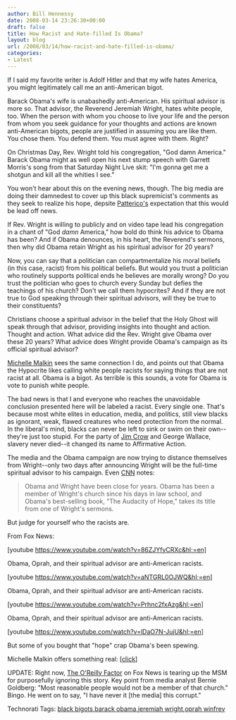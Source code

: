```yaml
---
author: Bill Hennessy
date: 2008-03-14 23:26:30+00:00
draft: false
title: How Racist and Hate-filled Is Obama?
layout: blog
url: /2008/03/14/how-racist-and-hate-filled-is-obama/
categories:
- Latest
---
```


If I said my favorite writer is Adolf Hitler and that my wife hates America, you might legitimately call me an anti-American bigot.

 

Barack Obama's wife is unabashedly anti-American. His spiritual advisor is more so. That advisor, the Reverend Jeremiah Wright, hates white people, too. When the person with whom you choose to live your life and the person from whom you seek guidance for your thoughts and actions are known anti-American bigots, people are justified in assuming you are like them. You chose them. You defend them. You must agree with them. Right?

 

On Christmas Day, Rev. Wright told his congregation, "God damn America." Barack Obama might as well open his next stump speech with Garrett Morris's song from that Saturday Night Live skit: "I'm gonna get me a shotgun and kill all the whities I see."

 

You won't hear about this on the evening news, though. The big media are doing their damnedest to cover up this black supremicist's comments as they seek to realize his hope, depsite [Patterico's](https://patterico.com/2008/03/13/8297/) expectation that this would be lead off news.

 

If Rev. Wright is willing to publicly and on video tape lead his congregation in a chant of "God _damn_ America," how bold do think his advice to Obama has been? And if Obama denounces, in his heart, the Reverend's sermons, then why did Obama retain Wright as his spiritual advisor for 20 years?

 

Now, you can say that a politician can compartmentalize his moral beliefs (in this case, racist) from his political beliefs. But would you trust a politician who routinely supports political ends he believes are morally wrong? Do you trust the politician who goes to church every Sunday but defies the teachings of his church? Don't we call them hypocrites? And if they are not true to God speaking through their spiritual advisors, will they be true to their constituents?

 

 

 

Christians choose a spiritual advisor in the belief that the Holy Ghost will speak through that advisor, providing insights into thought and action. Thought and action. What advice did the Rev. Wright give Obama over these 20 years? What advice does Wright provide Obama's campaign as its official spiritual advisor?

 

[Michelle Malkin](https://hotair.com/archives/2008/03/13/video-obamas-pastor-takes-highly-nuanced-approach-to-racial-divisiveness/) sees the same connection I do, and points out that Obama the Hypocrite likes calling white people racists for saying things that are not racist at all. Obama is a bigot. As terrible is this sounds, a vote for Obama is vote to punish white people.

 

The bad news is that I and everyone who reaches the unavoidable conclusion presented here will be labeled a racist. Every single one. That's because most white elites in education, media, and politics, still view blacks as ignorant, weak, flawed creatures who need protection from the normal. In the liberal's mind, blacks can never be left to sink or swim on their own--they're just too stupid. For the party of [Jim Crow](https://en.wikipedia.org/wiki/Jim_Crow_laws) and George Wallace, slavery never died--it changed its name to Affirmative Action.

 

The media and the Obama campaign are now trying to distance themselves from Wright--only two days after announcing Wright will be the full-time spiritual advisor to his campaign. Even [CNN](https://www.cnn.com) notes:

 

>   
> 
> Obama and Wright have been close for years. Obama has been a member of Wright's church since his days in law school, and Obama's best-selling book, "The Audacity of Hope," takes its title from one of Wright's sermons.
> 
> 

 

 

But judge for yourself who the racists are.

 

From Fox News:

 

[youtube https://www.youtube.com/watch?v=86ZJYfyCRXc&hl;=en]

Obama, Oprah, and their spiritual advisor are anti-American racists.   

[youtube https://www.youtube.com/watch?v=aNTGRL0OJWQ&hl;=en]

Obama, Oprah, and their spiritual advisor are anti-American racists.   

[youtube https://www.youtube.com/watch?v=Prhnc2fxAzg&hl;=en]

Obama, Oprah, and their spiritual advisor are anti-American racists.   

[youtube https://www.youtube.com/watch?v=lDaO7N-JujU&hl;=en]

 

But some of you bought that "hope" crap Obama's been spewing. 

 

Michelle Malkin offers something real: [[click](https://michellemalkin.com/2008/03/13/video-god-bless-america/)]

 

UPDATE: Right now, [The O'Reilly Factor](https://www.foxnews.com/oreilly/index.html) on Fox News is tearing up the MSM for purposefully ignoring this story. Key point from media analyst Bernie Goldberg: "Most reasonable people would not be a member of that church." Bingo. He went on to say, "I have never it [the media] this corrupt."

 

 

 

Technorati Tags: [black bigots](https://technorati.com/tags/black%20bigots),[barack obama](https://technorati.com/tags/barack%20obama),[jeremiah wright](https://technorati.com/tags/jeremiah%20wright),[oprah winfrey](https://technorati.com/tags/oprah%20winfrey)
